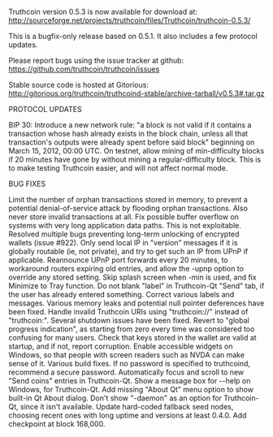 Truthcoin version 0.5.3 is now available for download at:
http://sourceforge.net/projects/truthcoin/files/Truthcoin/truthcoin-0.5.3/

This is a bugfix-only release based on 0.5.1.
It also includes a few protocol updates.

Please report bugs using the issue tracker at github:
https://github.com/truthcoin/truthcoin/issues

Stable source code is hosted at Gitorious:
http://gitorious.org/truthcoin/truthcoind-stable/archive-tarball/v0.5.3#.tar.gz

PROTOCOL UPDATES

BIP 30: Introduce a new network rule: "a block is not valid if it contains a transaction whose hash already exists in the block chain, unless all that transaction's outputs were already spent before said block" beginning on March 15, 2012, 00:00 UTC.
On testnet, allow mining of min-difficulty blocks if 20 minutes have gone by without mining a regular-difficulty block. This is to make testing Truthcoin easier, and will not affect normal mode.

BUG FIXES

Limit the number of orphan transactions stored in memory, to prevent a potential denial-of-service attack by flooding orphan transactions. Also never store invalid transactions at all.
Fix possible buffer overflow on systems with very long application data paths. This is not exploitable.
Resolved multiple bugs preventing long-term unlocking of encrypted wallets
(issue #922).
Only send local IP in "version" messages if it is globally routable (ie, not private), and try to get such an IP from UPnP if applicable.
Reannounce UPnP port forwards every 20 minutes, to workaround routers expiring old entries, and allow the -upnp option to override any stored setting.
Skip splash screen when -min is used, and fix Minimize to Tray function.
Do not blank "label" in Truthcoin-Qt "Send" tab, if the user has already entered something.
Correct various labels and messages.
Various memory leaks and potential null pointer deferences have been fixed.
Handle invalid Truthcoin URIs using "truthcoin://" instead of "truthcoin:".
Several shutdown issues have been fixed.
Revert to "global progress indication", as starting from zero every time was considered too confusing for many users.
Check that keys stored in the wallet are valid at startup, and if not, report corruption.
Enable accessible widgets on Windows, so that people with screen readers such as NVDA can make sense of it.
Various build fixes.
If no password is specified to truthcoind, recommend a secure password.
Automatically focus and scroll to new "Send coins" entries in Truthcoin-Qt.
Show a message box for --help on Windows, for Truthcoin-Qt.
Add missing "About Qt" menu option to show built-in Qt About dialog.
Don't show "-daemon" as an option for Truthcoin-Qt, since it isn't available.
Update hard-coded fallback seed nodes, choosing recent ones with long uptime and versions at least 0.4.0.
Add checkpoint at block 168,000.
